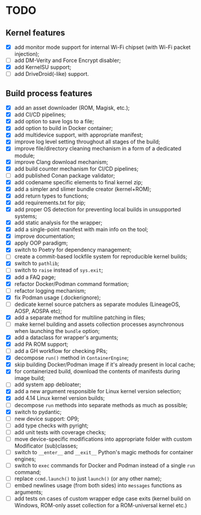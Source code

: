 # TODO

## Kernel features

- [x] add monitor mode support for internal Wi-Fi chipset (with Wi-Fi packet injection);
- [ ] add DM-Verity and Force Encrypt disabler;
- [x] add KernelSU support;
- [ ] add DriveDroid(-like) support.

## Build process features

- [x] add an asset downloader (ROM, Magisk, etc.);
- [x] add CI/CD pipelines;
- [x] add option to save logs to a file;
- [x] add option to build in Docker container;
- [x] add multidevice support, with appropriate manifest;
- [x] improve log level setting throughout all stages of the build;
- [x] improve file/directory cleaning mechanism in a form of a dedicated module;
- [x] improve Clang download mechanism;
- [x] add build counter mechanism for CI/CD pipelines;
- [ ] add published Conan package validator;
- [x] add codename specific elements to final kernel zip;
- [x] add a simpler and slimer bundle creator (kernel+ROM);
- [x] add return types to functions;
- [x] add requirements.txt for pip;
- [x] add proper OS detection for preventing local builds in unsupported systems;
- [x] add static analysis for the wrapper;
- [x] add a single-point manifest with main info on the tool;
- [x] improve documentation;
- [x] apply OOP paradigm;
- [x] switch to Poetry for dependency management;
- [ ] create a commit-based lockfile system for reproducible kernel builds;
- [x] switch to `pathlib`;
- [ ] switch to `raise` instead of `sys.exit`;
- [x] add a FAQ page;
- [x] refactor Docker/Podman command formation;
- [ ] refactor logging mechanism;
- [x] fix Podman usage (.dockerignore);
- [ ] dedicate kernel source patchers as separate modules (LineageOS, AOSP, AOSPA etc);
- [x] add a separate method for multiline patching in files;
- [ ] make kernel building and assets collection processes asynchronous when launching the `bundle` option;
- [x] add a dataclass for wrapper's arguments;
- [x] add PA ROM support;
- [ ] add a GH workflow for checking PRs;
- [x] decompose `run()` method in `ContainerEngine`;
- [x] skip building Docker/Podman image if it's already present in local cache;
- [x] for containerized build, download the contents of manifests during image build;
- [ ] add system app debloater;
- [x] add a new argument responsible for Linux kernel version selection;
- [x] add 4.14 Linux kernel version builds;
- [ ] decompose `run` methods into separate methods as much as possible;
- [x] switch to pydantic;
- [ ] new device support: OP9;
- [ ] add type checks with pyright;
- [ ] add unit tests with coverage checks;
- [ ] move device-specific modifications into appropriate folder with custom Modificator (sub)classes;
- [ ] switch to `__enter__` and `__exit__` Python's magic methods for container engines;
- [ ] switch to `exec` commands for Docker and Podman instead of a single `run` command;
- [ ] replace `ccmd.launch()` to just `launch()` (or any other name);
- [ ] embed newlines usage (from both sides) into `messages` functions as arguments;
- [ ] add tests on cases of custom wrapper edge case exits (kernel build on Windows, ROM-only asset collection for a ROM-universal kernel etc.)
